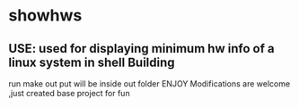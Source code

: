 # showhws
USE:
used for displaying minimum hw info of a linux system in shell 
Building
--------
run make 
out put will be inside out folder
ENJOY
Modifications are welcome ,just created base project for fun
